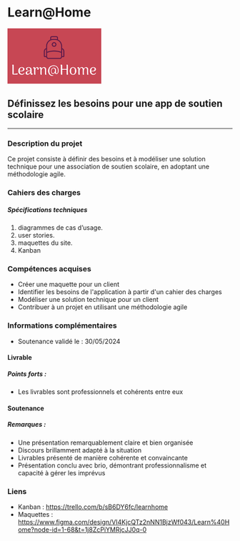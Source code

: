 # Learn@Home
![Image](logo.png)

## Définissez les besoins pour une app de soutien scolaire
------------
### Description du projet
Ce projet consiste à définir des besoins et à modéliser une solution technique pour une association de soutien scolaire, en adoptant une méthodologie agile.

### Cahiers des charges
##### Spécifications techniques
1. diagrammes de cas d’usage.
2. user stories.
3. maquettes du site.
4. Kanban

### Compétences acquises
- Créer une maquette pour un client
- Identifier les besoins de l'application à partir d'un cahier des charges
- Modéliser une solution technique pour un client
- Contribuer à un projet en utilisant une méthodologie agile

### Informations complémentaires
- Soutenance validé le : 30/05/2024

#### Livrable
##### Points forts :

-  Les livrables sont professionnels et cohérents entre eux

#### Soutenance
##### Remarques :

- Une présentation remarquablement claire et bien organisée
- Discours brillamment adapté à la situation
- Livrables présenté de manière cohérente et convaincante
- Présentation conclu avec brio, démontrant professionnalisme et capacité à gérer les imprévus

### Liens
- Kanban : https://trello.com/b/sB6DY6fc/learnhome
- Maquettes : https://www.figma.com/design/VI4KjcQTz2nNN1BjzWf043/Learn%40Home?node-id=1-68&t=1j8ZcPiYMRjcJJ0q-0